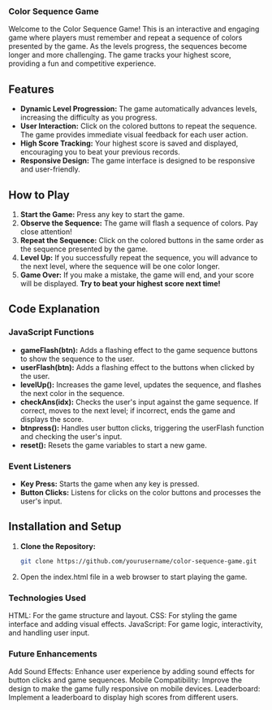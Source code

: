 ### Color Sequence Game

Welcome to the Color Sequence Game! This is an interactive and engaging game where players must remember and repeat a sequence of colors presented by the game. As the levels progress, the sequences become longer and more challenging. The game tracks your highest score, providing a fun and competitive experience.

## Features

- **Dynamic Level Progression:** The game automatically advances levels, increasing the difficulty as you progress.
- **User Interaction:** Click on the colored buttons to repeat the sequence. The game provides immediate visual feedback for each user action.
- **High Score Tracking:** Your highest score is saved and displayed, encouraging you to beat your previous records.
- **Responsive Design:** The game interface is designed to be responsive and user-friendly.

## How to Play

1. **Start the Game:** Press any key to start the game.
2. **Observe the Sequence:** The game will flash a sequence of colors. Pay close attention!
3. **Repeat the Sequence:** Click on the colored buttons in the same order as the sequence presented by the game.
4. **Level Up:** If you successfully repeat the sequence, you will advance to the next level, where the sequence will be one color longer.
5. **Game Over:** If you make a mistake, the game will end, and your score will be displayed. **Try to beat your highest score next time!**

## Code Explanation

### JavaScript Functions

- **gameFlash(btn):** Adds a flashing effect to the game sequence buttons to show the sequence to the user.
- **userFlash(btn):** Adds a flashing effect to the buttons when clicked by the user.
- **levelUp():** Increases the game level, updates the sequence, and flashes the next color in the sequence.
- **checkAns(idx):** Checks the user's input against the game sequence. If correct, moves to the next level; if incorrect, ends the game and displays the score.
- **btnpress():** Handles user button clicks, triggering the userFlash function and checking the user's input.
- **reset():** Resets the game variables to start a new game.

### Event Listeners

- **Key Press:** Starts the game when any key is pressed.
- **Button Clicks:** Listens for clicks on the color buttons and processes the user's input.

## Installation and Setup

1. **Clone the Repository:**
   ```bash
   git clone https://github.com/yourusername/color-sequence-game.git
2.  Open the index.html file in a web browser to start playing the game.
   
### Technologies Used

HTML: For the game structure and layout.
CSS: For styling the game interface and adding visual effects.
JavaScript: For game logic, interactivity, and handling user input.

### Future Enhancements

Add Sound Effects: Enhance user experience by adding sound effects for button clicks and game sequences.
Mobile Compatibility: Improve the design to make the game fully responsive on mobile devices.
Leaderboard: Implement a leaderboard to display high scores from different users.
